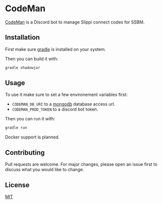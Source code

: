 # CodeMan

[CodeMan](https://slippicodeman.github.io/CodeManWebsite/) is a Discord bot to manage Slippi connect codes for SSBM. 

## Installation

First make sure [gradle](https://gradle.org/) is installed on your system.

Then you can build it with:

```bash
gradle shadowjar
```

## Usage

To use it make sure to set a few environement variables first:
- `CODEMAN_DB_URI` to a [mongodb](https://www.mongodb.com/) database access url.
- `CODEMAN_PROD_TOKEN` to a discord bot token.

Then you can run it with:

```bash
gradle run
```

Docker support is planned.

## Contributing
Pull requests are welcome. For major changes, please open an issue first to discuss what you would like to change.

## License
[MIT](https://choosealicense.com/licenses/mit/)